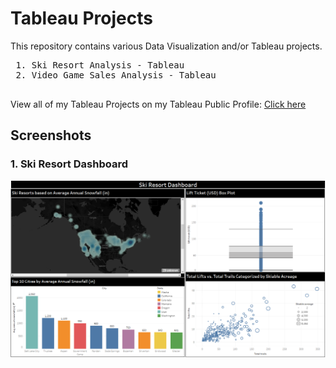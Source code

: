 # Tableau Projects
This repository contains various Data Visualization and/or Tableau projects. 

 <pre>
 1. Ski Resort Analysis - Tableau 
 2. Video Game Sales Analysis - Tableau 
 </pre>
 
 View all of my Tableau Projects on my Tableau Public Profile: [Click here](https://public.tableau.com/app/profile/brandon.wallace)
 
 ## Screenshots
 
 ### 1. Ski Resort Dashboard
 
 <img src="https://github.com/BWalliz/Tableau-Projects/blob/main/Ski%20Resort%20Analysis/Screenshots/ski_resort_dashboard.png" alt="SS 1"/>
